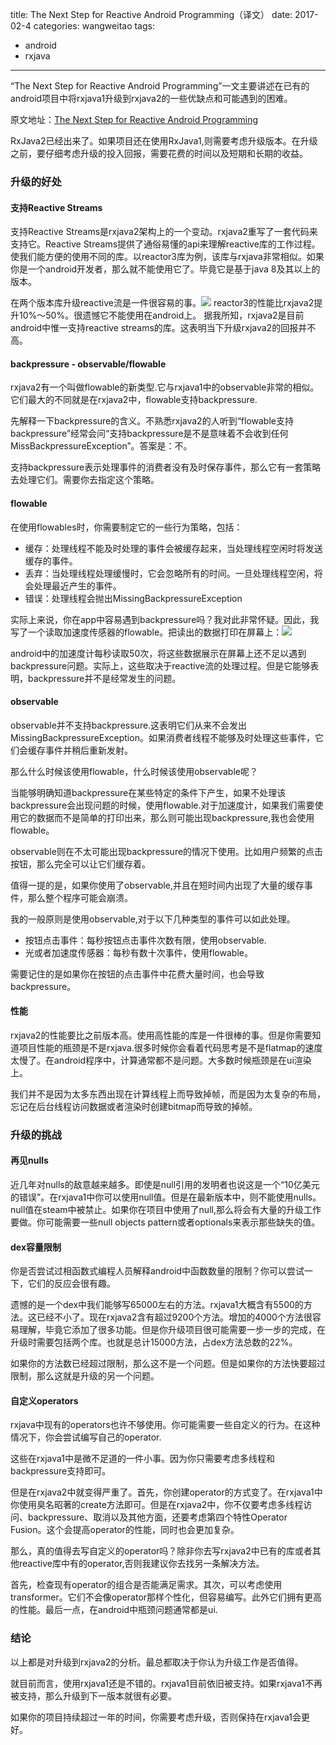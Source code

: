 title: The Next Step for Reactive Android Programming（译文）
date: 2017-02-4
categories: wangweitao
tags:
- android
- rxjava
---
“The Next Step for Reactive Android Programming”一文主要讲述在已有的android项目中将rxjava1升级到rxjava2的一些优缺点和可能遇到的困难。

<!--more-->

 原文地址：[The Next Step for Reactive Android Programming](http://futurice.com/blog/the-next-step-for-reactive-android-programming)


 RxJava2已经出来了。如果项目还在使用RxJava1,则需要考虑升级版本。在升级之前，要仔细考虑升级的投入回报，需要花费的时间以及短期和长期的收益。

### 升级的好处

#### 支持Reactive Streams

 支持Reactive Streams是rxjava2架构上的一个变动。rxjava2重写了一套代码来支持它。Reactive Streams提供了通俗易懂的api来理解reactive库的工作过程。使我们能方便的使用不同的库。以reactor3库为例，该库与rxjava非常相似。如果你是一个android开发者，那么就不能使用它了。毕竟它是基于java 8及其以上的版本。

 在两个版本库升级reactive流是一件很容易的事。![](https://p1.meituan.net/dpnewvc/c794e0b2f98fbfa363a6d0f381c6ed7f33970.gif)
reactor3的性能比rxjava2提升10%～50%。很遗憾它不能使用在android上。
据我所知，rxjava2是目前android中惟一支持reactive streams的库。这表明当下升级rxjava2的回报并不高。

#### backpressure - observable/flowable
 
 rxjava2有一个叫做flowable的新类型.它与rxjava1中的observable非常的相似。它们最大的不同就是在rxjava2中，flowable支持backpressure.

 先解释一下backpressure的含义。不熟悉rxjava2的人听到“flowable支持backpressure”经常会问“支持backpressure是不是意味着不会收到任何MissBackpressureException”。答案是：不。
 
 支持backpressure表示处理事件的消费者没有及时保存事件，那么它有一套策略去处理它们。需要你去指定这个策略。

#### flowable

 在使用flowables时，你需要制定它的一些行为策略，包括：
 - 缓存：处理线程不能及时处理的事件会被缓存起来，当处理线程空闲时将发送缓存的事件。
 - 丢弃：当处理线程处理缓慢时，它会忽略所有的时间。一旦处理线程空闲，将会处理最近产生的事件。
 - 错误：处理线程会抛出MissingBackpressureException

 实际上来说，你在app中容易遇到backpressure吗？我对此非常怀疑。因此，我写了一个读取加速度传感器的flowable。把读出的数据打印在屏幕上：![](https://p1.meituan.net/dpnewvc/f24760ea5ba6992b6996cf03ba811357226254.gif)
 
 android中的加速度计每秒读取50次，将这些数据展示在屏幕上还不足以遇到backpressure问题。实际上，这些取决于reactive流的处理过程。但是它能够表明，backpressure并不是经常发生的问题。
 
#### observable

 observable并不支持backpressure.这表明它们从来不会发出MissingBackpressureException。如果消费者线程不能够及时处理这些事件，它们会缓存事件并稍后重新发射。
 
 那么什么时候该使用flowable，什么时候该使用observable呢？
 
 当能够明确知道backpressure在某些特定的条件下产生，如果不处理该backpressure会出现问题的时候，使用flowable.对于加速度计，如果我们需要使用它的数据而不是简单的打印出来，那么则可能出现backpressure,我也会使用flowable。
 
 observable则在不太可能出现backpressure的情况下使用。比如用户频繁的点击按钮，那么完全可以让它们缓存着。
 
 值得一提的是，如果你使用了observable,并且在短时间内出现了大量的缓存事件，那么整个程序可能会崩溃。
 
 我的一般原则是使用observable,对于以下几种类型的事件可以如此处理。
 - 按钮点击事件：每秒按钮点击事件次数有限，使用observable.
 - 光或者加速度传感器：每秒有数十次事件，使用flowable。

 需要记住的是如果你在按钮的点击事件中花费大量时间，也会导致backpressure。
 
#### 性能

 rxjava2的性能要比之前版本高。使用高性能的库是一件很棒的事。但是你需要知道项目性能的瓶颈是不是rxjava.很多时候你会看着代码思考是不是flatmap的速度太慢了。在android程序中，计算通常都不是问题。大多数时候瓶颈是在ui渲染上。
 
 我们并不是因为太多东西出现在计算线程上而导致掉帧，而是因为太复杂的布局，忘记在后台线程访问数据或者渲染时创建bitmap而导致的掉帧。
 
### 升级的挑战

#### 再见nulls

 近几年对nulls的敌意越来越多。即使是null引用的发明者也说这是一个“10亿美元的错误”。在rxjava1中你可以使用null值。但是在最新版本中，则不能使用nulls。null值在steam中被禁止。如果你在项目中使用了null,那么将会有大量的升级工作要做。你可能需要一些null objects pattern或者optionals来表示那些缺失的值。
 
#### dex容量限制

 你是否尝试过相函数式编程人员解释android中函数数量的限制？你可以尝试一下，它们的反应会很有趣。
 
 遗憾的是一个dex中我们能够写65000左右的方法。rxjava1大概含有5500的方法。这已经不小了。现在rxjava2含有超过9200个方法。增加的4000个方法很容易理解，毕竟它添加了很多功能。但是你升级项目很可能需要一步一步的完成，在升级时需要包括两个库。也就是总计15000方法，占dex方法总数的22%。
 
 如果你的方法数已经超过限制，那么这不是一个问题。但是如果你的方法快要超过限制，那么这就是升级的另一个问题。
 
#### 自定义operators

 rxjava中现有的operators也许不够使用。你可能需要一些自定义的行为。在这种情况下，你会尝试编写自己的operator.
 
 这些在rxjava1中是微不足道的一件小事。因为你只需要考虑多线程和backpressure支持即可。
 
 但是在rxjava2中就变得严重了。首先，你创建operator的方式变了。在rxjava1中你使用臭名昭著的create方法即可。但是在rxjava2中，你不仅要考虑多线程访问、backpressure、取消以及其他方面，还要考虑第四个特性Operator Fusion。这个会提高operator的性能，同时也会更加复杂。
 
 那么，真的值得去写自定义的operator吗？除非你去写rxjava2中已有的库或者其他reactive库中有的operator,否则我建议你去找另一条解决方法。
 
 首先，检查现有operator的组合是否能满足需求。其次，可以考虑使用transformer。它们不会像operator那样个性化，但容易编写。此外它们拥有更高的性能。最后一点，在android中瓶颈问题通常都是ui.
 
### 结论

 
 以上都是对升级到rxjava2的分析。最总都取决于你认为升级工作是否值得。
 
 就目前而言，使用rxjava1还是不错的。rxjava1目前依旧被支持。如果rxjava1不再被支持，那么升级到下一版本就很有必要。
 
 如果你的项目持续超过一年的时间，你需要考虑升级，否则保持在rxjava1会更好。

